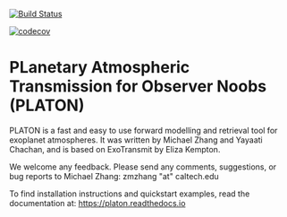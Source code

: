 [![Build Status](https://travis-ci.com/ideasrule/platon.svg?token=CWfZwAJHKDPous7mJixf&branch=master)](https://travis-ci.com/ideasrule/platon)

[![codecov](https://codecov.io/gh/ideasrule/platon/branch/devel/graph/badge.svg)](https://codecov.io/gh/ideasrule/platon)


# PLanetary Atmospheric Transmission for Observer Noobs (PLATON)

PLATON is a fast and easy to use forward modelling and retrieval tool for
exoplanet atmospheres. It was written by Michael Zhang and Yayaati Chachan, and
is based on ExoTransmit by Eliza Kempton.

We welcome any feedback. Please send any comments, suggestions, or bug reports
to Michael Zhang: zmzhang "at" caltech.edu

To find installation instructions and quickstart examples, read the
documentation at: https://platon.readthedocs.io
